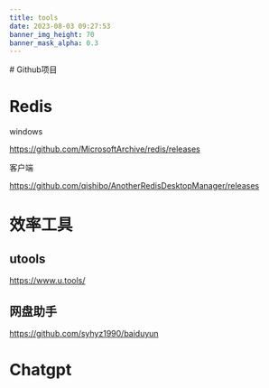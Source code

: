 ```yaml
---
title: tools
date: 2023-08-03 09:27:53
banner_img_height: 70
banner_mask_alpha: 0.3
---
```


<div class="markdown-body">
# Github项目

# Redis

windows

https://github.com/MicrosoftArchive/redis/releases

客户端

https://github.com/qishibo/AnotherRedisDesktopManager/releases







# 效率工具

## utools

https://www.u.tools/

## 网盘助手

https://github.com/syhyz1990/baiduyun









# Chatgpt  
</div>









